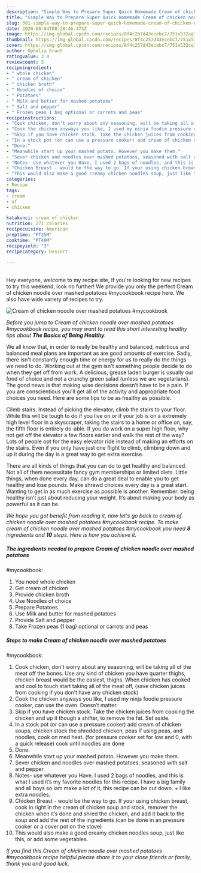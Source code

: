 ```yaml
---
description: "Simple Way to Prepare Super Quick Homemade Cream of chicken noodle over mashed potatoes #mycookbook"
title: "Simple Way to Prepare Super Quick Homemade Cream of chicken noodle over mashed potatoes #mycookbook"
slug: 381-simple-way-to-prepare-super-quick-homemade-cream-of-chicken-noodle-over-mashed-potatoes-mycookbook
date: 2020-08-04T08:28:46.473Z
image: https://img-global.cpcdn.com/recipes/8f4c257d43ecebc7/751x532cq70/cream-of-chicken-noodle-over-mashed-potatoes-mycookbook-recipe-main-photo.jpg
thumbnail: https://img-global.cpcdn.com/recipes/8f4c257d43ecebc7/751x532cq70/cream-of-chicken-noodle-over-mashed-potatoes-mycookbook-recipe-main-photo.jpg
cover: https://img-global.cpcdn.com/recipes/8f4c257d43ecebc7/751x532cq70/cream-of-chicken-noodle-over-mashed-potatoes-mycookbook-recipe-main-photo.jpg
author: Ophelia Grant
ratingvalue: 3.4
reviewcount: 3
recipeingredient:
- " whole chicken"
- " cream of chicken"
- " chicken broth"
- " Noodles of choice"
- " Potatoes"
- " Milk and butter for mashed potatoes"
- " Salt and pepper"
- " Frozen peas 1 bag optional or carrots and peas"
recipeinstructions:
- "Cook chicken, don’t worry about any seasoning, will be taking all of the meat off the bones. Use any kind of chicken you have quarter thighs, chicken breast would be the easiest, thighs. When chicken has cooked and cool to touch start taking all of the meat off, (save chicken juices from cooking if you don’t have any chicken stock)"
- "Cook the chicken anyways you like, I used my ninja foodie pressure cooker, can use the oven. Doesn’t matter."
- "Skip if you have chicken stock. Take the chicken juices from cooking the chicken and up it though a shifter, to remove the fat. Set aside."
- "In a stock pot (or can use a pressure cooker) add cream of chicken soups, chicken stock the shredded chicken, peas if using peas, and noodles, cook on med heat. (for pressure cooker set for low and 0, with a quick release) cook until noodles are done"
- "Done."
- "Meanwhile start up your mashed potato. However you make them."
- "Sever chicken and noodles over mashed potatoes, seasoned with salt and pepper."
- "Notes- use whatever you Have. I used 2 bags of noodles, and this is what I used it’s my favorite noodles for this recipe. I have a big family and all boys so iam make a lot of it, this recipe can be cut down. + I like extra noodles."
- "Chicken Breast - would be the way to go. If your using chicken breast, cook in right in the cream of chicken soup and stock, remover the chicken when it’s done and shred the chicken, and add it back to the soup and add the rest of the ingredients (can be done in an pressure cooker or a cover pot on the stove)"
- "This would also make a good creamy chicken noodles soup, just like this, or add some vegetables."
categories:
- Recipe
tags:
- cream
- of
- chicken

katakunci: cream of chicken 
nutrition: 271 calories
recipecuisine: American
preptime: "PT25M"
cooktime: "PT49M"
recipeyield: "3"
recipecategory: Dessert

---
```

<br>
Hey everyone, welcome to my recipe site, If you're looking for new recipes to try this weekend, look no further! We provide you only the perfect Cream of chicken noodle over mashed potatoes
#mycookbook recipe here. We also have wide variety of recipes to try.
<br>


![Cream of chicken noodle over mashed potatoes
#mycookbook](https://img-global.cpcdn.com/recipes/8f4c257d43ecebc7/751x532cq70/cream-of-chicken-noodle-over-mashed-potatoes-mycookbook-recipe-main-photo.jpg)

<i>Before you jump to Cream of chicken noodle over mashed potatoes
#mycookbook recipe, you may want to read this short interesting healthy tips about <strong>The Basics of Being Healthy</strong>.</i>

We all know that, in order to really be healthy and balanced, nutritious and balanced meal plans are important as are good amounts of exercise. Sadly, there isn't constantly enough time or energy for us to really do the things we need to do. Working out at the gym isn't something people decide to do when they get off from work. A delicious, grease laden burger is usually our food of choice and not a crunchy green salad (unless we are vegetarians). The good news is that making wise decisions doesn’t have to be a pain. If you are conscientious you'll get all of the activity and appropriate food choices you need. Here are some tips to be as healthy as possible.

Climb stairs. Instead of picking the elevator, climb the stairs to your floor. While this will be tough to do if you live on or if your job is on a extremely high level floor in a skyscraper, taking the stairs to a home or office on, say, the fifth floor is entirely do-able. If you do work on a super high floor, why not get off the elevator a few floors earlier and walk the rest of the way? Lots of people opt for the easy elevator ride instead of making an efforts on the stairs. Even if you only have just one flight to climb, climbing down and up it during the day is a great way to get extra exercise. 

There are all kinds of things that you can do to get healthy and balanced. Not all of them necessitate fancy gym memberships or limited diets. Little things, when done every day, can do a great deal to enable you to get healthy and lose pounds. Make shrewd choices every day is a great start. Wanting to get in as much exercise as possible is another. Remember: being healthy isn’t just about reducing your weight. It’s about making your body as powerful as it can be. 


<i>We hope you got benefit from reading it, now let's go back to cream of chicken noodle over mashed potatoes
#mycookbook recipe. To make cream of chicken noodle over mashed potatoes
#mycookbook you need <strong>8</strong> ingredients and <strong>10</strong> steps. Here is how you achieve it.
</i>

##### The ingredients needed to prepare Cream of chicken noodle over mashed potatoes
#mycookbook:

1. You need  whole chicken
1. Get  cream of chicken
1. Provide  chicken broth
1. Use  Noodles of choice
1. Prepare  Potatoes
1. Use  Milk and butter for mashed potatoes
1. Provide  Salt and pepper
1. Take  Frozen peas (1 bag) optional or carrots and peas


##### Steps to make Cream of chicken noodle over mashed potatoes
#mycookbook:

1. Cook chicken, don’t worry about any seasoning, will be taking all of the meat off the bones. Use any kind of chicken you have quarter thighs, chicken breast would be the easiest, thighs. When chicken has cooked and cool to touch start taking all of the meat off, (save chicken juices from cooking if you don’t have any chicken stock)
1. Cook the chicken anyways you like, I used my ninja foodie pressure cooker, can use the oven. Doesn’t matter.
1. Skip if you have chicken stock. Take the chicken juices from cooking the chicken and up it though a shifter, to remove the fat. Set aside.
1. In a stock pot (or can use a pressure cooker) add cream of chicken soups, chicken stock the shredded chicken, peas if using peas, and noodles, cook on med heat. (for pressure cooker set for low and 0, with a quick release) cook until noodles are done
1. Done.
1. Meanwhile start up your mashed potato. However you make them.
1. Sever chicken and noodles over mashed potatoes, seasoned with salt and pepper.
1. Notes- use whatever you Have. I used 2 bags of noodles, and this is what I used it’s my favorite noodles for this recipe. I have a big family and all boys so iam make a lot of it, this recipe can be cut down. + I like extra noodles.
1. Chicken Breast - would be the way to go. If your using chicken breast, cook in right in the cream of chicken soup and stock, remover the chicken when it’s done and shred the chicken, and add it back to the soup and add the rest of the ingredients (can be done in an pressure cooker or a cover pot on the stove)
1. This would also make a good creamy chicken noodles soup, just like this, or add some vegetables.


<i>If you find this Cream of chicken noodle over mashed potatoes
#mycookbook recipe helpful please share it to your close friends or family, thank you and good luck.</i>
